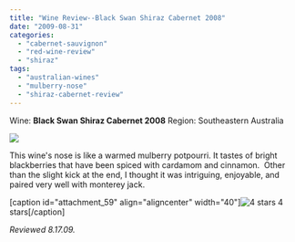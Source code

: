 ```yaml
---
title: "Wine Review--Black Swan Shiraz Cabernet 2008"
date: "2009-08-31"
categories: 
  - "cabernet-sauvignon"
  - "red-wine-review"
  - "shiraz"
tags: 
  - "australian-wines"
  - "mulberry-nose"
  - "shiraz-cabernet-review"
---
```


Wine: **Black Swan Shiraz Cabernet 2008** Region: Southeastern Australia

![](http://www.rebeccagomezfarrell.com/gourmez/photos/blackswanshirazcab.jpg)

This wine's nose is like a warmed mulberry potpourri. It tastes of bright blackberries that have been spiced with cardamom and cinnamon.  Other than the slight kick at the end, I thought it was intriguing, enjoyable, and paired very well with monterey jack.

\[caption id="attachment\_59" align="aligncenter" width="40"\]![4 stars](http://www.rebeccagomezfarrell.com/wp-content/uploads/2009/02/rating_truffle1.gif "rating_truffle1") 4 stars\[/caption\]

_Reviewed 8.17.09._
